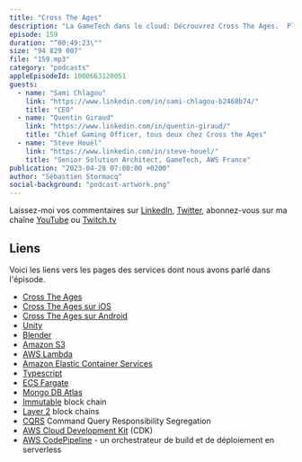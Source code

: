 ```yaml
---
title: "Cross The Ages"
description: "La GameTech dans le cloud: Décrouvrez Cross The Ages.  Plus qu'un jeu, un univers dystopique et dynamique où vous pouvez jouer, collectioner et échanger des cartes virtuelles et réelles. Mais que se cache-t-il sous le capot ? Quelle est l'infrastructure cloud requise pour offrir cette expérience à des centaines de milliers de joueurs ?  On parle de fonctions Lambdas, de conteneurs, de bases de données, de replications multi-régions.  On y apprend aussi que le serverless n'est pas toujours moins cher.  Découvrez les dessous d'une architecture de jeu moderne dans le cloud."
episode: 159
duration: "“00:49:23\""
size: "94 829 007"
file: "159.mp3"
category: "podcasts"
appleEpisodeId: 1000663120051
guests:
  - name: "Sami Chlagou"
    link: "https://www.linkedin.com/in/sami-chlagou-b2468b74/"
    title: "CEO"
  - name: "Quentin Giraud"
    link: "https://www.linkedin.com/in/quentin-giraud/"
    title: "Chief Gaming Officer, tous deux chez Cross the Ages"
  - name: "Steve Houël"
    link: "https://www.linkedin.com/in/steve-houel/"
    title: "Senior Solution Architect, GameTech, AWS France"
publication: "2023-04-28 07:00:00 +0200"
author: "Sébastien Stormacq"
social-background: "podcast-artwork.png"
---
```


Laissez-moi vos commentaires sur [LinkedIn](https://www.linkedin.com/in/sebastienstormacq/), [Twitter](https://twitter.com/sebsto), abonnez-vous sur ma chaîne [YouTube](https://www.youtube.com/sebsto) ou [Twitch.tv](https://www.twitch.tv/sebAWS)

## Liens

Voici les liens vers les pages des services dont nous avons parlé dans l'épisode.

- [Cross The Ages](https://www.crosstheages.com/)
- [Cross The Ages sur iOS](https://www.crosstheages.com/appleios)
- [Cross The Ages sur Android](https://www.crosstheages.com/android)
- [Unity](https://unity.com/)
- [Blender](https://www.blender.org/)
- [Amazon S3](https://docs.aws.amazon.com/AmazonS3/latest/userguide/Welcome.html)
- [AWS Lambda](https://docs.aws.amazon.com/lambda/latest/dg/welcome.html)
- [Amazon Elastic Container Services](https://docs.aws.amazon.com/AmazonECS/latest/developerguide/Welcome.html)
- [Typescript](https://www.typescriptlang.org/)
- [ECS Fargate](https://docs.aws.amazon.com/AmazonECS/latest/userguide/what-is-fargate.html)
- [Mongo DB Atlas](https://www.mongodb.com/atlas/database)
- [Immutable](https://www.immutable.com/) block chain
- [Layer 2](https://cointelegraph.com/learn/a-beginners-guide-on-blockchain-layer-2-scaling-solutions) block chains
- [CQRS](https://martinfowler.com/bliki/CQRS.html) Command Query Responsibility Segregation
- [AWS Cloud Development Kit](https://docs.aws.amazon.com/cdk/v2/guide/getting_started.html) (CDK)
- [AWS CodePipeline](https://docs.aws.amazon.com/codepipeline/latest/userguide/welcome.html) - un orchestrateur de build et de déploiement en serverless